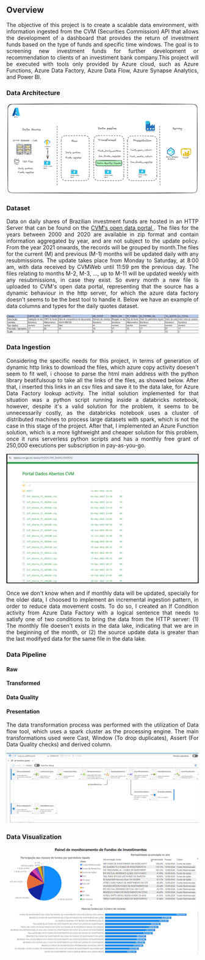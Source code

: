 ## Overview

<p align="justify">The objective of this project is to create a scalable data environment, with information ingested from the CVM (Securities Commission) API that allows the development of a dashboard that provides the return of investment funds based on the type of funds and specific time windows. The goal is to screening new investment funds for further development or recommendation to clients of an investiment bank company.This project will be executed with tools only provided by Azure cloud, such as Azure Functions, Azure Data Factory, Azure Data Flow, Azure Synapse Analytics, and Power BI.</p>

### Data Architecture

![Example architecture image](dataArchitecture.png)



### Dataset
<p align="justify">Data on daily shares of Brazilian investment funds are hosted in an HTTP Server that can be found on the <a href = "https://dados.cvm.gov.br/dataset/fi-doc-inf_diario"> CVM's open data portal </a>. The files for the years between 2000 and 2020 are available in zip format and contain information aggregated by year, and are not subject to the update policy. From the year 2021 onwards, the records will be grouped by month.The files for the current (M) and previous (M-1) months will be updated daily with any resubmissions. The update takes place from Monday to Saturday, at 8:00 am, with data received by CVMWeb until 11:59 pm the previous day. The files relating to months M-2, M-3, ..., up to M-11 will be updated weekly with any resubmissions, in case they exist. So every month a new file is uploaded to CVM's open data portal, representing that the source has a dynamic behaviour in the http server, for which the azure data factory doesn't seems to be the best tool to handle it. Below we have an example of data columns and types for the daily quotes dataset.</p>

![Example Data catalog](Catalogo%20de%20dados%20CVM.png)

### Data Ingestion
<p align="justify"> Considering the specific needs for this project, in terms of generation of dynamic http links to download the files, which azure copy activity doesen't seem to fit well, i choose to parse the html main address with the python library beatifulsoup to take all the links of the files, as showed below. After that, i inserted this links in an csv files and save it to the data lake, for Azure Data Factory lookup activity. The initial solution implemented for that situation was a python script running inside a databricks notebook, however, despite it's a valid solution for the problem, it seems to be unnecessarily costly, as the databricks notebook uses a cluster of distributed machines to process large datasets with spark, which is not the case in this stage of the project. After that, I implemented an Azure Function solution, which is a more lightweight and cheaper solution for this problem, once it runs serverless python scripts and has a monthly free grant of 250,000 executions per subscription in pay-as-you-go.</p>

![Data Ingestion](PortalCVM.png)

<p align="justify"> Once we don't know when and if monthly data will be updated, specially for the older data, I choosed to implement an incremental ingestion pattern, in order to reduce data movement costs. To do so, I created an If Condition activity from Azure Data Factory with a logical sentence that needs to satisfy one of two conditions to bring the data from the HTTP server: (1) The monthly file doesen't exists in the data lake, indicating that we are in the beginning of the month, or (2) the source update data is greater than the last modifyed data for the same file in the data lake.</p>

### Data Pipeline

#### Raw
#### Transformed
#### Data Quality
#### Presentation
<p align="justify">The data transformation process was performed with the utilization of Data flow tool, which uses a spark cluster as the processing engine. The main transformations used were Cast, Window (To drop duplicates), Assert (For Data Quality checks) and derived column.</p>


![Example architecture image](Data%20transformation.png)

### Data Visualization

![Example dashboard image](Dashboard.png)



